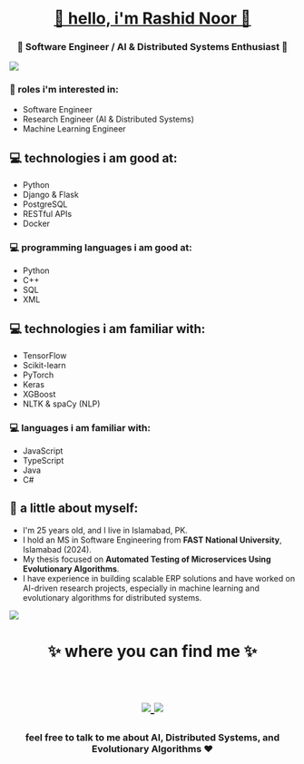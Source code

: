 <h1 align="center"> <a  href="https://rashidnoor42.github.io/" target="_blank" >🤩 hello, i'm Rashid Noor 🤩 </a></h1>
<h3 align="center">🚀 Software Engineer / AI & Distributed Systems Enthusiast 🚀</h3>

<img src="https://yata-apix-a9caea66-ad78-425f-aa08-e292558ebb65.lss.locawebcorp.com.br/b7c7dbff38ae4f419c94ce8d2254b9d9.png"> 

### :office: roles i'm interested in:
- Software Engineer
- Research Engineer (AI & Distributed Systems)
- Machine Learning Engineer

## 💻 technologies i am good at:
- Python
- Django & Flask
- PostgreSQL
- RESTful APIs
- Docker

### 💻 programming languages i am good at:
- Python
- C++
- SQL
- XML

## 💻 technologies i am familiar with:
- TensorFlow
- Scikit-learn
- PyTorch
- Keras
- XGBoost
- NLTK & spaCy (NLP)

### 💻 languages i am familiar with:
- JavaScript
- TypeScript
- Java
- C#

## 👧 a little about myself:
- I'm 25 years old, and I live in Islamabad, PK.
- I hold an MS in Software Engineering from **FAST National University**, Islamabad (2024).
- My thesis focused on **Automated Testing of Microservices Using Evolutionary Algorithms**.
- I have experience in building scalable ERP solutions and have worked on AI-driven research projects, especially in machine learning and evolutionary algorithms for distributed systems.

<img src="https://yata-apix-a9caea66-ad78-425f-aa08-e292558ebb65.lss.locawebcorp.com.br/b7c7dbff38ae4f419c94ce8d2254b9d9.png"> 

<h1 align="center">
✨ where you can find me ✨
  
  <p align="center"><br/>
   <a href="https://www.linkedin.com/in/rashid-noor-b25962154">
    <img src="https://img.shields.io/badge/linkedin-Rashid--Noor-blue">
  </a>
  <a href="https://github.com/rashidnoor42">
    <img src="https://img.shields.io/badge/github-Rashid--Noor42-black">
  </a>
</p>
</h1>

<h3 align="center"><strong> feel free to talk to me about AI, Distributed Systems, and Evolutionary Algorithms ❤ </strong> </h3>
